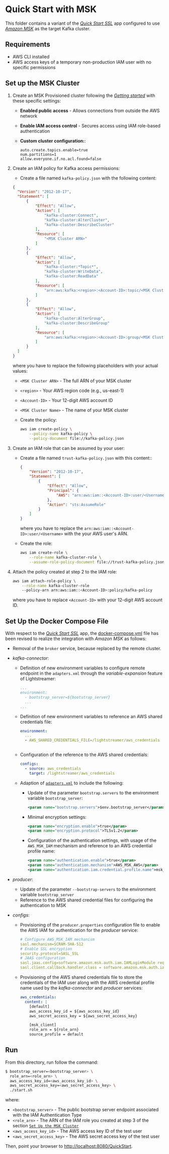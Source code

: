 # Quick Start with MSK

This folder contains a variant of the [_Quick Start SSL_](../../../quickstart-ssl/README.md#quick-start-ssl) app configured to use [_Amazon MSK_](https://aws.amazon.com/msk/) as the target Kafka cluster.

## Requirements

- AWS CLI installed
- AWS access keys of a temporary non-production IAM user with no specific permissions

## Set up the MSK Cluster

1. Create an MSK Provisioned cluster following the [_Getting started_](https://docs.aws.amazon.com/msk/latest/developerguide/getting-started.html) with these specific settings:

   - **Enabled public access** - Allows connections from outside the AWS network

   - **Enable IAM access control** - Secures access using IAM role-based authentication

   - **Custom cluster configuration:**:

     ```properties
     auto.create.topics.enable=true
     num.partitions=1
     allow.everyone.if.no.acl.found=false
     ```

2. Create an IAM policy for Kafka access permissions:

   - Create a file named `kafka-policy.json` with the following content:
    ```json
    {
      "Version": "2012-10-17",
      "Statement": [
          {
              "Effect": "Allow",
              "Action": [
                  "kafka-cluster:Connect",
                  "kafka-cluster:AlterCluster",
                  "kafka-cluster:DescribeCluster"
              ],
              "Resource": [
                  "<MSK Cluster ARN>"
              ]
          },
          {
              "Effect": "Allow",
              "Action": [
                  "kafka-cluster:*Topic*",
                  "kafka-cluster:WriteData",
                  "kafka-cluster:ReadData"
              ],
              "Resource": [
                  "arn:aws:kafka:<region>:<Account-ID>:topic/<MSK Cluster Name>/*"
              ]
          },
          {
              "Effect": "Allow",
              "Action": [
                  "kafka-cluster:AlterGroup",
                  "kafka-cluster:DescribeGroup"
              ],
              "Resource": [
                  "arn:aws:kafka:<region>:<Account-ID>:group/<MSK Cluster Name>/*"
              ]
          }
      ]
    }
    ```

    where you have to replace the following placeholders with your actual values:
    - `<MSK Cluster ARN>` - The full ARN of your MSK cluster
    - `<region>` - Your AWS region code (e.g., us-east-1)
    - `<Account-ID>` - Your 12-digit AWS account ID
    - `<MSK Cluster Name>` -  The name of your MSK cluster

   - Create the policy:
     ```sh
     aws iam create-policy \
         --policy-name kafka-policy \
         --policy-document file://kafka-policy.json
     ```

3. Create an IAM role that can be assumed by your user:

   - Create a file named `trust-kafka-policy.json` with this content::

     ```json
     {
         "Version": "2012-10-17",
         "Statement": [
             {
                 "Effect": "Allow",
                 "Principal": {
                     "AWS": "arn:aws:iam::<Account-ID>:user/<Username>"
                 },
                 "Action": "sts:AssumeRole"
             }
         ]
     }
     ```

     where you have to replace the `arn:aws:iam::<Account-ID>:user/<Username>` with the your AWS user's ARN.

   - Create the role:
     ```sh
     aws iam create-role \
         --role-name kafka-cluster-role \
         --assume-role-policy-document file://trust-kafka-policy.json
     ```

4. Attach the policy created at step 2 to the IAM role:

   ```sh
   aws iam attach-role-policy \
       --role-name kafka-cluster-role 
       --policy-arn arn:aws:iam::<Account-ID>:policy/kafka-policy
   ```

   where you have to replace `<Account-ID>` with your 12-digit AWS account ID.
   
## Set Up the Docker Compose File

With respect to the [_Quick Start SSL_](../../../quickstart-ssl/README.md#quick-start-ssl) app, the [docker-compose.yml](docker-compose.yml) file has been revised to realize the integration with _Amazon MSK_ as follows:

- Removal of the `broker` service, because replaced by the remote cluster.
- _kafka-connector_:
  - Definition of new environment variables to configure remote endpoint in the `adapters.xml` through the _variable-expansion_ feature of Lightstreamer:

    ```yaml
    ...
    environment:
      - bootstrap_server=${bootstrap_server}
      ...
    ...
    ```

  - Definition of new environment variables to reference an AWS shared credentials file:
  
    ```yaml
    environment:
      ...
      - AWS_SHARED_CREDENTIALS_FILE=/lightstreamer/aws_credentials
      
    ```

  - Configuration of the reference to the AWS shared credentials:

    ```yaml
    configs:
      - source: aws_credentials
        target: /lightstreamer/aws_credentials
    ```

  - Adaption of [`adapters.xml`](./adapters.xml) to include the following:
    - Update of the parameter `bootstrap.servers` to the environment variable `bootstrap_server`:
      ```xml
      <param name="bootstrap.servers">$env.bootstrap_server</param>
      ```

    - Minimal encryption settings:
      ```xml
      <param name="encryption.enable">true</param>
      <param name="encryption.protocol">TLSv1.2</param>
      ```

    - Configuration of the authentication settings, with usage of the `AWS_MSK_IAM` mechanism and reference to an AWS credential profile name:
      ```xml
      <param name="authentication.enable">true</param>
      <param name="authentication.mechanism">AWS_MSK_AWS</param>
      <param name="authentication.iam.credential.profile.name">msk_client</param>
      ```

- _producer_:
   - Update of the parameter `--bootstrap-servers` to the environment variable `bootstrap_server`
   - Reference to the AWS shared credential files for configuring the authentication to MSK
  
- _configs_:

   - Provisioning of the `producer.properties` configuration file to enable the AWS IAM for authentication for the _producer_ service:
    
     ```yaml
     # Configure AWS_MSK_IAM mechanism
     sasl.mechanism=SCRAM-SHA-512
     # Enable SSL encryption
     security.protocol=SASL_SSL
     # JAAS configuration
     sasl.jaas.config=software.amazon.msk.auth.iam.IAMLoginModule required awsProfileName="msk_client";
     sasl.client.callback.handler.class = software.amazon.msk.auth.iam.IAMClientCallbackHandler
     ``` 

  - Provisioning of the AWS shared credentials file to store the credentials of the IAM user along with the AWS credential profile name used by the _kafka-connector_ and _producer_ services:

    ```yaml
    aws_credentials:
      content: |
        [default]
        aws_access_key_id = ${aws_access_key_id}
        aws_secret_access_key = ${aws_secret_access_key}

        [msk_client]
        role_arn = ${role_arn}
        source_profile = default
    ```

## Run

From this directory, run follow the command:

```sh
$ bootstrap_server=<bootstrap_server> \
  role_arn=<role_arn> \
  aws_access_key_id=<aws_access_key_id> \
  aws_secret_access_key=<aws_secret_access_key> \
  ./start.sh 
```

where:
- `<bootstrap_server>` - The public bootstrap server endpoint associated with the IAM Authentication Type
- `<role_arn>` - The ARN of the IAM role you created at step 3 of the section [`Set Up the MSK Cluster`](#set-up-the-msk-cluster)
- `<aws_access_key_id>` - The AWS access key ID of the test user
- `<aws_secret_access_key>` - The AWS secret access key of the test user

Then, point your browser to [http://localhost:8080/QuickStart](http://localhost:8080/QuickStart).
